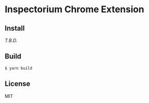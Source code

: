 # Inspectorium Chrome Extension

## Install
*T.B.D.*

## Build

```
$ yarn build
```

## License
MIT
